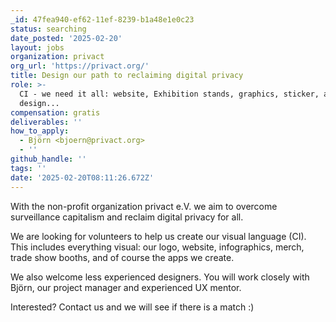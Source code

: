 ```yaml
---
_id: 47fea940-ef62-11ef-8239-b1a48e1e0c23
status: searching
date_posted: '2025-02-20'
layout: jobs
organization: privact
org_url: 'https://privact.org/'
title: Design our path to reclaiming digital privacy
role: >-
  CI - we need it all: website, Exhibition stands, graphics, sticker, app
  design...
compensation: gratis
deliverables: ''
how_to_apply:
  - Björn <bjoern@privact.org>
  - ''
github_handle: ''
tags: ''
date: '2025-02-20T08:11:26.672Z'
---
```

With the non-profit organization privact e.V. we aim to overcome surveillance capitalism and reclaim digital privacy for all.

We are looking for volunteers to help us create our visual language (CI). This includes everything visual: our logo, website, infographics, merch, trade show booths, and of course the apps we create.

We also welcome less experienced designers. You will work closely with Björn, our project manager and experienced UX mentor.

Interested? Contact us and we will see if there is a match :)
